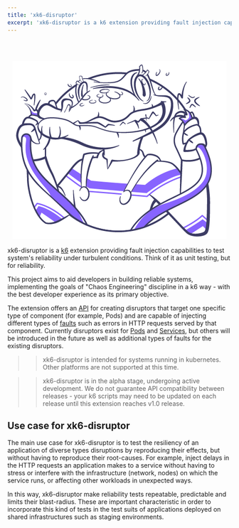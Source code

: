 ```yaml
---
title: 'xk6-disruptor'
excerpt: 'xk6-disruptor is a k6 extension providing fault injection capabilities to test system's reliability under turbulent conditions. Think of it as unit testing, but for reliability.'
---
```


</br>
</br>

<div align="center">

![logo](images/logo.png)

</div>

xk6-disruptor is a [k6](https://k6.io) extension providing fault injection capabilities to test system's reliability under turbulent conditions. Think of it as unit testing, but for reliability. 

This project aims to aid developers in building reliable systems, implementing the goals of "Chaos Engineering" discipline in a k6 way - with the best developer experience as its primary objective. 

The extension offers an [API](/javascript-api/xk6-disruptor/api/) for creating disruptors that target one specific type of component (for example, Pods) and are capable of injecting different types of [faults](/javascript-api/xk6-disruptor/api/faults) such as errors in HTTP requests served by that component. Currently disruptors exist for [Pods](/javascript-api/xk6-disruptor/api/poddisruptor) and [Services](/javascript-api/xk6-disruptor/api/servicedisruptor), but others will be introduced in the future as well as additional types of faults for the existing disruptors.

<Blockquote mod="note">

> xk6-disruptor is intended for systems running in kubernetes. Other platforms are not supported at this time.

</Blockquote>

<Blockquote mod="warning">

> xk6-disruptor is in the alpha stage, undergoing active development. We do not guarantee API compatibility between releases - your k6 scripts may need to be updated on each release until this extension reaches v1.0 release.

</Blockquote>

## Use case for xk6-disruptor

The main use case for xk6-disruptor is to test the resiliency of an application of diverse types disruptions by reproducing their effects, but without having to reproduce their root-causes. For example, inject delays in the HTTP requests an application makes to a service  without having to stress or interfere with the infrastructure (network, nodes) on which the service runs, or affecting other workloads in unexpected ways.

In this way, xk6-disruptor make reliability tests repeatable, predictable and limits their blast-radius. These are important characteristic in order to incorporate this kind of tests in the test suits of applications deployed on shared infrastructures such as staging environments.


